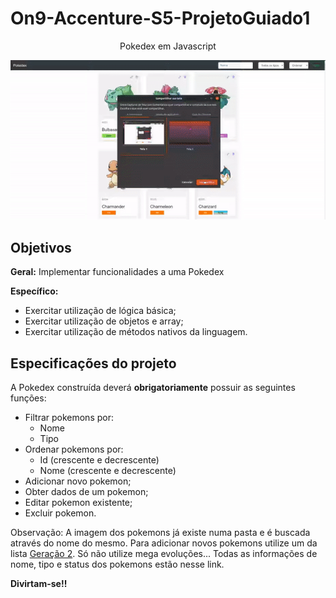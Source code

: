 # On9-Accenture-S5-ProjetoGuiado1 #

<p align="center">Pokedex em Javascript</p>

<p align="center">
  <img src="pokedex/img/pokedex.gif"></img>
</p>

## Objetivos

**Geral:** Implementar funcionalidades a uma Pokedex

**Específico:**
- Exercitar utilização de lógica básica;
- Exercitar utilização de objetos e array;
- Exercitar utilização de métodos nativos da linguagem.

## Especificações do projeto

A Pokedex construída deverá **obrigatoriamente** possuir as seguintes funções:
- Filtrar pokemons por:
    - Nome
    - Tipo
- Ordenar pokemons por:
    - Id (crescente e decrescente)
    - Nome (crescente e decrescente)
- Adicionar novo pokemon;
- Obter dados de um pokemon;
- Editar pokemon existente;
- Excluir pokemon.

Observação: A imagem dos pokemons já existe numa pasta e é buscada através do nome do mesmo. Para adicionar novos pokemons utilize um da lista [Geração 2](https://veekun.com/dex/pokemon/search?sort=evolution-chain&introduced_in=2). Só não utilize mega evoluções... Todas as informações de nome, tipo e status dos pokemons estão nesse link.


**Divirtam-se!!**
